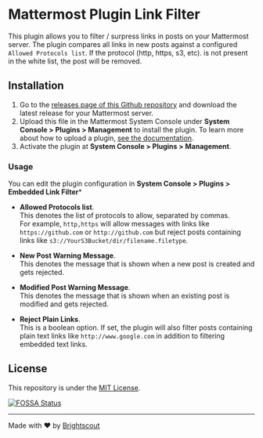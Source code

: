 # Mattermost Plugin Link Filter

This plugin allows you to filter / surpress links in posts on your Mattermost server. The plugin compares all links in new posts against a configured `Allowed Protocols list`. If the protocol (http, https, s3, etc). is not present in the white list, the post will be removed.

## Installation

1. Go to the [releases page of this Github repository](https://github.com/Brightscout/mattermost-plugin-link-filter/releases) and download the latest release for your Mattermost server.
2. Upload this file in the Mattermost System Console under **System Console > Plugins > Management** to install the plugin. To learn more about how to upload a plugin, [see the documentation](https://docs.mattermost.com/administration/plugins.html#plugin-uploads).
3. Activate the plugin at **System Console > Plugins > Management**.


### Usage

You can edit the plugin configuration in **System Console > Plugins > Embedded Link Filter***
* **Allowed Protocols list**.<br>
  This denotes the list of protocols to allow, separated by commas.<br/>
 For example, `http,https` will allow messages with links like `https://github.com` or `http://github.com` but reject posts containing links like `s3://YourS3Bucket/dir/filename.filetype`.

* **New Post Warning Message**.<br>
  This denotes the message that is shown when a new post is created and gets rejected.

* **Modified Post Warning Message**.<br>
  This denotes the message that is shown when an existing post is modified and gets rejected.

* **Reject Plain Links**.<br>
  This is a boolean option. If set, the plugin will also filter posts containing plain text links like `http://www.google.com` in addition to filtering embedded text links.

## License

This repository is under the [MIT License](https://github.com/Brightscout/mattermost-plugin-link-filter/blob/main/LICENSE).

[![FOSSA Status](https://app.fossa.com/api/projects/git%2Bgithub.com%2FBrightscout%2Fmattermost-plugin-link-filter.svg?type=large)](https://app.fossa.com/projects/git%2Bgithub.com%2FBrightscout%2Fmattermost-plugin-link-filter?ref=badge_large)


---

Made with &#9829; by [Brightscout](http://www.brightscout.com)
